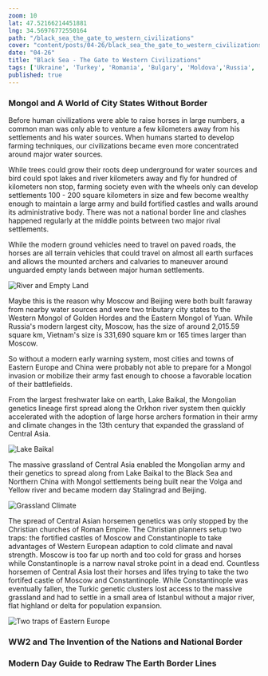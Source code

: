```yaml
---
zoom: 10
lat: 47.52166214451881
lng: 34.56976772550164
path: "/black_sea_the_gate_to_western_civilizations"
cover: "content/posts/04-26/black_sea_the_gate_to_western_civilizations.png"
date: "04-26"
title: "Black Sea - The Gate to Western Civilizations"
tags: ['Ukraine', 'Turkey', 'Romania', 'Bulgary', 'Moldova','Russia', 'Spykman World','Nicholas Spykman'] 
published: true
---
```


### Mongol and A World of City States Without Border
Before human civilizations were able to raise horses in large numbers, a common man was only able to venture a few kilometers away from his settlements and his water sources. When humans started to develop farming techniques, our civilizations became even more 
concentrated around major water sources. 

While trees could grow their roots deep underground for water sources and bird could spot lakes and river kilometers away and fly for hundred of kilometers non stop, farming society even with the wheels only can develop settlements 100 - 200 square kilometers in size and few become wealthy enough to maintain a large army and build fortified castles and walls around its administrative body. There was not a national border line and clashes happened regularly at the middle points between two major rival settlements. 

While the modern ground vehicles need to travel on paved roads, the horses are all terrain vehicles that could travel on almost all earth surfaces and allows the mounted archers and calvaries to maneuver around unguarded empty lands between major human settlements.

![River and Empty Land](content/posts/04-26/river_and_empty_land.png)

Maybe this is the reason why Moscow and Beijing were both built faraway from nearby water sources and were two tributary city states to the Western Mongol of Golden Hordes and the Eastern Mongol of Yuan. While Russia's modern largest city, Moscow, has the size of around 2,015.59 square km, Vietnam's size is 331,690 square km or 165 times larger than Moscow. 

So without a modern early warning system, most cities and towns of Eastern Europe and China were probably not able to prepare for a Mongol invasion or mobilize their army fast enough to choose a favorable location of their battlefields. 

From the largest freshwater lake on earth, Lake Baikal, the Mongolian genetics lineage first spread along the Orkhon river system then quickly accelerated with the adoption of large horse archers formation in their army and climate changes in the 13th century that expanded the grassland of Central Asia. 

![Lake Baikal](content/posts/04-26/lake_baikal.png)

The massive grassland of Central Asia enabled the Mongolian army and their genetics to spread along from Lake Baikal to the Black Sea and Northern China with Mongol settlements being built near the Volga and Yellow river and became modern day Stalingrad and Beijing. 

![Grassland Climate](content/posts/04-26/grassland_of_euroasia.png)

The spread of Central Asian horsemen genetics was only stopped by the Christian churches of Roman Empire. The Christian planners setup two traps: the fortified castles of Moscow and Constantinople to take advantages of Western European adaption to cold climate and naval strength. Moscow is too far up north and too cold for grass and horses while Constantinople is a narrow naval stroke point in a dead end. Countless horsemen of Central Asia lost their horses and lifes trying to take the two fortifed castle of Moscow and Constantinople. While Constantinople was eventually fallen, the Turkic genetic clusters lost access to the massive grassland and had to settle in a small area of Istanbul without a major river, flat highland or delta for population expansion. 

![Two traps of Eastern Europe](content/posts/04-26/moscow_constantinopole.png)


### WW2 and The Invention of the Nations and National Border

### Modern Day Guide to Redraw The Earth Border Lines